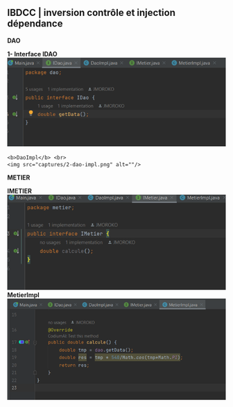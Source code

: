 <h2>IBDCC | inversion contrôle et injection dépendance</h2>
<b>DAO</b>
<p>
    <b>1- Interface IDAO</b> <br>
    <img src="captures/1-idao.png" alt=""/>

    <b>DaoImpl</b> <br>
    <img src="captures/2-dao-impl.png" alt=""/>
</p>
<b>METIER</b>
<p>
    <b>IMETIER</b> <br>
    <img src="captures/3-IMetier.png" alt=""/>
    <b>MetierImpl</b> <br>
    <img src="captures/4-Metier-impl.png" alt=""/>
</p>